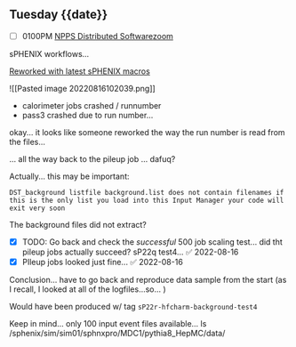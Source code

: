 ## Tuesday {{date}}

- [ ] 0100PM [NPPS Distributed Software](https://docs.google.com/document/d/1L8DAzhCwpVoRM_WptpZFKqJev4-odk4xDl5rDK6JMYs/edit#heading=h.d6jxgv7ina59)[zoom](https://bnl.zoomgov.com/j/16157150845?pwd=NXNqTi9ZWEFBKzYwRXQ5U3NXU1dBZz09)

sPHENIX workflows...

[Reworked with latest sPHENIX macros](https://panda-doma.cern.ch/tasks/?jeditaskid=132728|132733|132713|132726|132735|132758|132725)

![[Pasted image 20220816102039.png]]

- calorimeter jobs crashed / runnumber
- pass3 crashed due to run number...

okay... it looks like someone reworked the way the run number is read from the files...

... all the way back to the pileup job ...  dafuq?

Actually... this may be important:
```
DST_background listfile background.list does not contain filenames if this is the only list you load into this Input Manager your code will exit very soon
```

The background files did not extract?

- [x] TODO: Go back and check the *successful* 500 job scaling test... did tht pileup jobs actually succeed? sP22q test4... ✅ 2022-08-16
- [x] PIleup jobs looked just fine... ✅ 2022-08-16

Conclusion... have to go back and reproduce data sample from the start (as I recall, I looked at all of the logfiles...so... )

Would have been produced w/ tag `sP22r-hfcharm-background-test4`

Keep in mind... only 100 input event files available...
ls /sphenix/sim/sim01/sphnxpro/MDC1/pythia8_HepMC/data/

